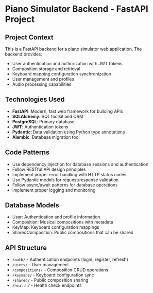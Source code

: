 <!-- Use this file to provide workspace-specific custom instructions to Copilot. For more details, visit https://code.visualstudio.com/docs/copilot/copilot-customization#_use-a-githubcopilotinstructionsmd-file -->

# Piano Simulator Backend - FastAPI Project

## Project Context
This is a FastAPI backend for a piano simulator web application. The backend provides:
- User authentication and authorization with JWT tokens
- Composition storage and retrieval
- Keyboard mapping configuration synchronization
- User management and profiles
- Audio processing capabilities

## Technologies Used
- **FastAPI**: Modern, fast web framework for building APIs
- **SQLAlchemy**: SQL toolkit and ORM
- **PostgreSQL**: Primary database
- **JWT**: Authentication tokens
- **Pydantic**: Data validation using Python type annotations
- **Alembic**: Database migration tool

## Code Patterns
- Use dependency injection for database sessions and authentication
- Follow RESTful API design principles
- Implement proper error handling with HTTP status codes
- Use Pydantic models for request/response validation
- Follow async/await patterns for database operations
- Implement proper logging and monitoring

## Database Models
- User: Authentication and profile information
- Composition: Musical compositions with metadata
- KeyMap: Keyboard configuration mappings
- SharedComposition: Public compositions that can be shared

## API Structure
- `/auth/` - Authentication endpoints (login, register, refresh)
- `/users/` - User management
- `/compositions/` - Composition CRUD operations
- `/keymaps/` - Keyboard configuration sync
- `/shared/` - Public composition sharing
- `/health/` - Health check endpoints

